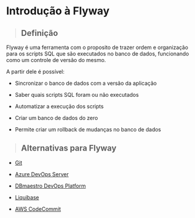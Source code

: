 # Introdução à Flyway

> ## **Definição**

Flyway é uma ferramenta com o proposito de trazer ordem e organização para os scripts SQL que são executados no banco de dados, funcionando como um controle de versão do mesmo.

A partir dele é possível:

* Sincronizar o banco de dados com a versão da aplicação

* Saber quais scripts SQL foram ou não executados

* Automatizar a execução dos scripts

* Criar um banco de dados do zero

* Permite criar um rollback de mudanças no banco de dados

> ## **Alternativas para Flyway**

* [Git](https://git-scm.com/)

* [Azure DevOps Server](https://azure.microsoft.com/pt-br/services/devops/server/)

<!-- markdown-link-check-disable-next-line -->
* [DBmaestro DevOps Platform](https://www.dbmaestro.com/)

* [Liquibase](https://www.liquibase.org/)

* [AWS CodeCommit](https://aws.amazon.com/pt/codecommit/)